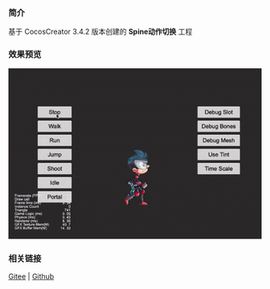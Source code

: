 ### 简介

基于 CocosCreator 3.4.2 版本创建的 **Spine动作切换** 工程

### 效果预览
![image](../../gif/202203/2022030226.gif)

### 相关链接
[Gitee](https://gitee.com/mirrors_cocos-creator/test-cases-3d/tree/v3.0/assets/cases/spine) | [Github](https://github.com/cocos-creator/test-cases-3d/tree/v3.0/assets/cases/spine)